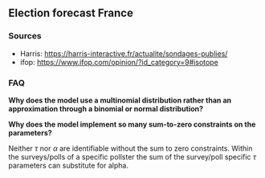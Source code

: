 ## Election forecast France

### Sources

* Harris: https://harris-interactive.fr/actualite/sondages-publies/
* ifop: https://www.ifop.com/opinion/?id_category=9#isotope


### FAQ

**Why does the model use a multinomial distribution rather than an approximation through a binomial or normal distribution?**

**Why does the model implement so many sum-to-zero constraints on the parameters?**

Neither $\tau$ nor $\alpha$ are identifiable without the sum to zero constraints. Within the surveys/polls of a specific pollster the sum of the survey/poll specific $\tau$ parameters can substitute for alpha.